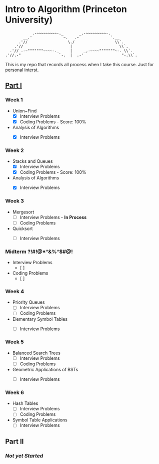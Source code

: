 # Intro to Algorithm (Princeton University)

                .-~~~~~~~~~-._       _.-~~~~~~~~~-.
            __.'              ~.   .~              `.__
          .'//                  \./                  \\`.
        .'//                     |                     \\`.
      .'// .-~"""""""~~~~-._     |     _,-~~~~"""""""~-. \\`.
    .'//.-"                 `-.  |  .-'                 "-.\\`.


This is my repo that records all process when I take this course.
Just for personal interst.



## [Part I](https://www.coursera.org/learn/algorithms-part1/)

### Week 1
   - Union−Find
     - [x] Interview Problems
     - [x] Coding Problems - Score: 100%
   - Analysis of Algorithms
     - [x] Interview Problems


### Week 2
   - Stacks and Queues
     - [x] Interview Problems
     - [x] Coding Problems - Score: 100%
   - Analysis of Algorithms
     - [x] Interview Problems


### Week 3
   - Mergesort
     - [ ] Interview Problems - **In Process**
     - [ ] Coding Problems
   - Quicksort
     - [ ] Interview Problems


### Midterm ?!#!@$%$*^&%^$#@!
   - Interview Problems
     - [ ]    
   - Coding Problems
     - [ ]    
      
### Week 4
   - Priority Queues
     - [ ] Interview Problems
     - [ ] Coding Problems
   - Elementary Symbol Tables
     - [ ] Interview Problems


### Week 5
   - Balanced Search Trees
     - [ ] Interview Problems
     - [ ] Coding Problems
   - Geometric Applications of BSTs
     - [ ] Interview Problems


### Week 6
   - Hash Tables
     - [ ] Interview Problems
     - [ ] Coding Problems
   - Symbol Table Applications
     - [ ] Interview Problems

## Part II

### *Not yet Started*